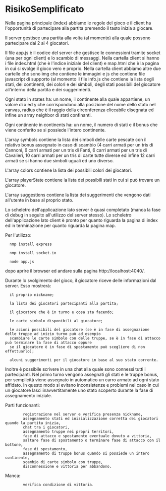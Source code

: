 # RisikoSemplificato

Nella pagina principale (index) abbiamo le regole del gioco e il client ha l'opportunità di partecipare alla partita premendo il tasto inizia a giocare.

Il server gestisce una partita alla volta (al momento) alla quale possono partecipare dai 2 ai 4 giocatori.

Il file app.js è il codice del server che gestisce le connessioni tramite socket (una per ogni client) e lo scambio di messaggi.
Nella cartella client si hanno i file index.html (che è l'indice iniziale del client) e map.html che è la pagina in cui si svolge il gioco vero e proprio.
Nella cartella client abbiamo altre due cartelle che sono img che contiene le immagini e js che contiene file javascript di supporto (al momento il file info.js che contiene la lista degli stati, dei continenti, dei colori e dei simboli, degli stati possibili del giocatore all'interno della partita e dei suggerimenti.

Ogni stato in states ha: un nome, il continente alla quale appartiene, un valore di x ed y che corrispondono alla posizione del nome dello stato nel canvas, radius che è il raggio della circonferenza cliccabile disegnata ed infine un array neighbor di stati confinanti.

Ogni continente in continents ha: un nome, il numero di stati e il bonus che viene conferito se si possiede l'intero continente.

L'array symbols contiene la lista dei simboli delle carte pescate con il relativo bonus assegnato in caso di scambio (4 carri armati per un tris di Cannoni, 6 carri armati per un tris di Fanti, 6 carri armati per un tris di Cavalieri, 10 carri armati per un tris di carte tutte diverse ed infine 12 carri armati se si hanno due simboli uguali ed uno diverso.

L'array colors contiene la lista dei possibili colori dei giocatori.

L'array playerState contiene la lista dei possibili stati in cui si può trovare un giocatore.

L'array suggestions contiene la lista dei suggerimenti che vengono dati all'utente in base al proprio stato.

Lo scheletro dell'applicazione lato server è quasi completato (manca la fase di debug in seguito all'utilizzo del server stesso).
Lo scheletro dell'applicazione lato client è pronto per quanto riguarda la pagina di index ed in terminazione per quanto riguarda la pagina map.

Per l'utilizzo:

      nmp install express
  
      nmp install socket.io
  
      node app.js
  
  dopo aprire il browser ed andare sulla pagina http://localhost:4040/.

Durante lo svolgimento del gioco, il giocatore riceve delle informazioni dal server. Esso mostrerà:

      il proprio nickname;

      la lista dei giocatori partecipanti alla partita;

      il giocatore che è in turno e cosa sta facendo;

      le carte simbolo disponibili al giocatore;

      le azioni possibili del giocatore (se è in fase di assegnazione delle truppe ad inizio turno può ad esempio 
      scambiare le carte simbolo con delle truppe, se è in fase di attacco può terminare la fase di attacco oppure 
      se il giocatore è in fase di spostamento può scegliere di non effettuarlo);

      alcuni suggerimenti per il giocatore in base al suo stato corrente.



Inoltre è possibile scrivere in una chat alla quale sono connessi tutti i partecipanti.
Nel primo turno vengono assegnati gli stati e le truppe bonus, per semplicità viene assegnato in automatico un carro armato ad ogni stato affidato. In questo modo si evitano inconsistenze e problemi nel caso in cui un giocatore lasci inavvertitamente uno stato scoperto durante la fase di assegnamento iniziale.


Parti funzionanti:

            registrazione nel server e verifica presenza nickname,
            assegnamento stati ed inizializzazione corretta dei giocatori quando la partita inizia,
            chat tra i giocatori,
            assegnamento truppe nei propri territori,
            fase di attacco e spostamento eventuale dovuto a vittoria,
            saltare fase di spostamento o terminare fase di attacco con il bottone,
            fase di spostamento,
            assegnamento di truppe bonus quando si possiede un intero continente,
            scambio di carte simbolo con truppe,
            disconnessione e vittoria per abbandono.
            
Manca:

            verifica condizione di vittoria.
